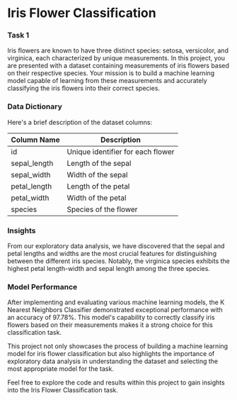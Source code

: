# Iris Flower Classification

### Task 1

Iris flowers are known to have three distinct species: setosa, versicolor, and virginica, each characterized by unique measurements. In this project, you are presented with a dataset containing measurements of iris flowers based on their respective species. Your mission is to build a machine learning model capable of learning from these measurements and accurately classifying the iris flowers into their correct species.

### Data Dictionary

Here's a brief description of the dataset columns:

| Column Name  | Description                         |
| ------------ | ----------------------------------- |
| id           | Unique identifier for each flower  |
| sepal_length | Length of the sepal                |
| sepal_width  | Width of the sepal                 |
| petal_length | Length of the petal                |
| petal_width  | Width of the petal                 |
| species      | Species of the flower              |

### Insights

From our exploratory data analysis, we have discovered that the sepal and petal lengths and widths are the most crucial features for distinguishing between the different iris species. Notably, the virginica species exhibits the highest petal length-width and sepal length among the three species.

### Model Performance

After implementing and evaluating various machine learning models, the K Nearest Neighbors Classifier demonstrated exceptional performance with an accuracy of 97.78%. This model's capability to correctly classify iris flowers based on their measurements makes it a strong choice for this classification task.

This project not only showcases the process of building a machine learning model for iris flower classification but also highlights the importance of exploratory data analysis in understanding the dataset and selecting the most appropriate model for the task.

Feel free to explore the code and results within this project to gain insights into the Iris Flower Classification task.

